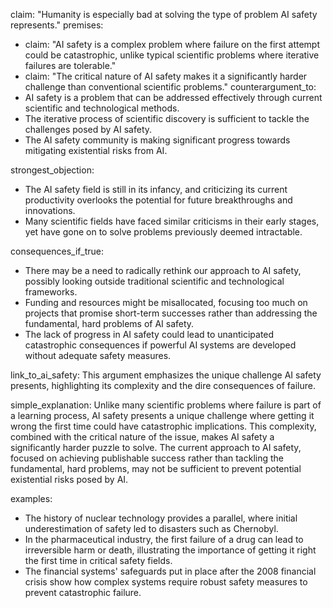 claim: "Humanity is especially bad at solving the type of problem AI safety represents."
premises:
  - claim: "AI safety is a complex problem where failure on the first attempt could be catastrophic, unlike typical scientific problems where iterative failures are tolerable."
  - claim: "The critical nature of AI safety makes it a significantly harder challenge than conventional scientific problems."
counterargument_to:
  - AI safety is a problem that can be addressed effectively through current scientific and technological methods.
  - The iterative process of scientific discovery is sufficient to tackle the challenges posed by AI safety.
  - The AI safety community is making significant progress towards mitigating existential risks from AI.

strongest_objection:
  - The AI safety field is still in its infancy, and criticizing its current productivity overlooks the potential for future breakthroughs and innovations.
  - Many scientific fields have faced similar criticisms in their early stages, yet have gone on to solve problems previously deemed intractable.

consequences_if_true:
  - There may be a need to radically rethink our approach to AI safety, possibly looking outside traditional scientific and technological frameworks.
  - Funding and resources might be misallocated, focusing too much on projects that promise short-term successes rather than addressing the fundamental, hard problems of AI safety.
  - The lack of progress in AI safety could lead to unanticipated catastrophic consequences if powerful AI systems are developed without adequate safety measures.

link_to_ai_safety: This argument emphasizes the unique challenge AI safety presents, highlighting its complexity and the dire consequences of failure.

simple_explanation: Unlike many scientific problems where failure is part of a learning process, AI safety presents a unique challenge where getting it wrong the first time could have catastrophic implications. This complexity, combined with the critical nature of the issue, makes AI safety a significantly harder puzzle to solve. The current approach to AI safety, focused on achieving publishable success rather than tackling the fundamental, hard problems, may not be sufficient to prevent potential existential risks posed by AI.

examples:
  - The history of nuclear technology provides a parallel, where initial underestimation of safety led to disasters such as Chernobyl.
  - In the pharmaceutical industry, the first failure of a drug can lead to irreversible harm or death, illustrating the importance of getting it right the first time in critical safety fields.
  - The financial systems' safeguards put in place after the 2008 financial crisis show how complex systems require robust safety measures to prevent catastrophic failure.